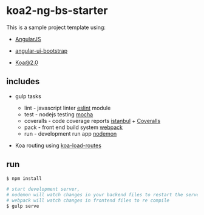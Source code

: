 # koa2-ng-bs-starter

This is a sample project template using:

* [AngularJS](https://angularjs.org/)

* [angular-ui-bootstrap](https://angular-ui.github.io/bootstrap/)

* [Koa@2.0](https://github.com/koajs/koa/tree/v2.x)

## includes
* gulp tasks

  * lint - javascript linter [eslint](http://eslint.org/) module
  * test - nodejs testing  [mocha](https://mochajs.org/)
  * coveralls - code coverage reports  [istanbul](https://github.com/gotwarlost/istanbul) + [Coveralls](https://coveralls.io/)
  * pack - front end build system  [webpack](https://webpack.github.io/)
  * run - development run app [nodemon](http://nodemon.io/)

* Koa routing using [koa-load-routes](https://github.com/gbahamondez/koa-load-routes)



## run

```bash
$ npm install

# start development server,
# nodemon will watch changes in your backend files to restart the server
# webpack will watch changes in frontend files to re compile
$ gulp serve
```
